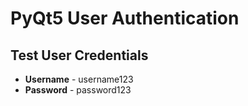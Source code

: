 # PyQt5 User Authentication

## Test User Credentials

* **Username** - username123
* **Password** - password123

